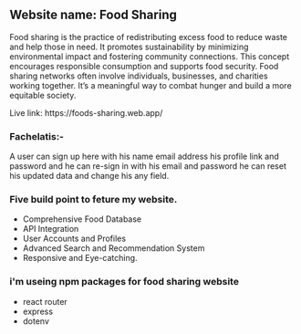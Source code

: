 <h2>Website name: Food Sharing</h2>
<p>
Food sharing is the practice of redistributing excess food to reduce waste and help those in need. It promotes sustainability by minimizing environmental impact and fostering community connections. This concept encourages responsible consumption and supports food security. Food sharing networks often involve individuals, businesses, and charities working together. It’s a meaningful way to combat hunger and build a more equitable society.</p>
<p>Live link: https://foods-sharing.web.app/</p>
<h3>Fachelatis:-</h3>
<p>
A user can sign up here with his name email address his profile link and password and he can re-sign in with his email and password he can reset his updated data and change his any field.</p>
<h3>Five build point to feture my website.</h3>
<ul>
<li>Comprehensive Food Database</li>
<li>API Integration</li>
<li>User Accounts and Profiles</li>
<li>Advanced Search and Recommendation System</li>
<li>Responsive and Eye-catching.</li>
</ul>

<h3>i'm useing npm packages for food sharing website</h3>
<ul>
<li>react router</li>
<li>express</li>
<li>dotenv</li>
</ul>